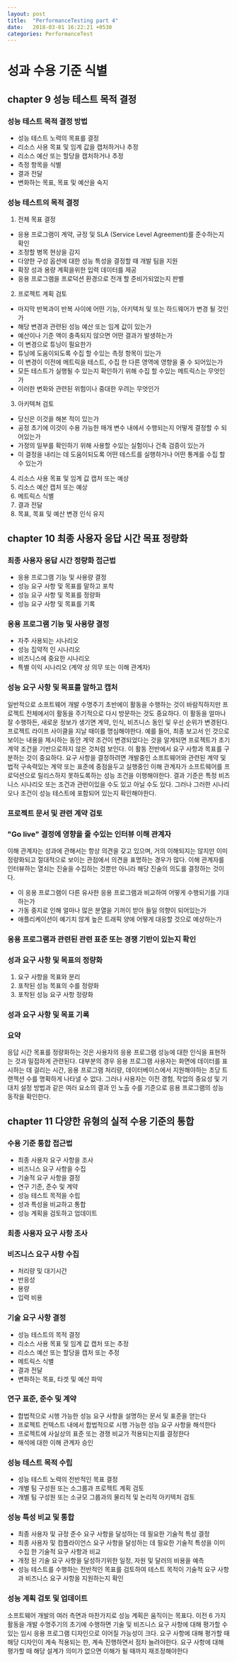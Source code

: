 ```yaml
---
layout: post
title:  "PerformanceTesting part 4"
date:   2018-03-01 16:22:21 +0530
categories: PerformanceTest
---
```


# 성과 수용 기준 식별

## chapter 9 성능 테스트 목적 결정

### 성능 테스트 목적 결정 방법
- 성능 테스트 노력의 목표를 결정
- 리소스 사용 목표 및 임계 값을 캡처하거나 추정
- 리소스 예산 또는 할당을 캡처하거나 추정
- 측정 항목을 식별
- 결과 전달
- 변화하는 목표, 목표 및 예산을 숙지

### 성능 테스트의 목적 결정

1. 전체 목표 결정
  - 응용 프로그램이 계약, 규정 및 SLA (Service Level Agreement)를 준수하는지 확인
  - 조정할 병목 현상을 감지
  - 다양한 구성 옵션에 대한 성능 특성을 결정할 때 개발 팀을 지원
  - 확장 성과 용량 계획을위한 입력 데이터를 제공
  - 응용 프로그램을 프로덕션 환경으로 전개 할 준비가되었는지 판별

2. 프로젝트 계획 검토
  - 마지막 반복과이 반복 사이에 어떤 기능, 아키텍처 및 또는 하드웨어가 변경 될 것인가
  - 해당 변경과 관련된 성능 예산 또는 임계 값이 있는가
  - 예산이나 기준 액이 충족되지 않으면 어떤 결과가 발생하는가
  - 이 변경으로 튜닝이 필요한가
  - 튜닝에 도움이되도록 수집 할 수있는 측정 항목이 있는가
  - 이 변경이 이전에 메트릭을 테스트, 수집 한 다른 영역에 영향을 줄 수 되어있는가
  - 모든 테스트가 실행될 수 있는지 확인하기 위해 수집 할 수있는 메트릭스는 무엇인가
  - 이러한 변화와 관련된 위험이나 중대한 우려는 무엇인가

3. 아키텍쳐 검토
  - 당신은 이것을 해본 적이 있는가
  - 공정 초기에 이것이 수용 가능한 매개 변수 내에서 수행되는지 어떻게 결정할 수 되어있는가
  - 가정의 일부를 확인하기 위해 사용할 수있는 실험이나 건축 검증이 있는가
  - 이 결정을 내리는 데 도움이되도록 어떤 테스트를 실행하거나 어떤 통계를 수집 할 수 있는가

4. 리소스 사용 목표 및 임계 값 캡처 또는 예상
5. 리소스 예산 캡처 또는 예상
6. 메트릭스 식별
7. 결과 전달
8. 목표, 목표 및 예산 변경 인식 유지

## chapter 10 최종 사용자 응답 시간 목표 정량화

### 최종 사용자 응답 시간 정량화 접근법
- 응용 프로그램 기능 및 사용량 결정
- 성능 요구 사항 및 목표를 말하고 포착
- 성능 요구 사항 및 목표를 정량화
- 성능 요구 사항 및 목표를 기록

### 응용 프로그램 기능 및 사용량 결정
  - 자주 사용되는 시나리오
  - 성능 집약적 인 시나리오
  - 비즈니스에 중요한 시나리오
  - 특별 이익 시나리오 (계약 상 의무 또는 이해 관계자)

### 성능 요구 사항 및 목표를 말하고 캡처
일반적으로 소프트웨어 개발 수명주기 초반에이 활동을 수행하는 것이 바람직하지만 프로젝트 전체에서이 활동을 주기적으로 다시 방문하는 것도 중요하다. 이 활동을 얼마나 잘 수행하든, 새로운 정보가 생기면 계약, 인식, 비즈니스 동인 및 우선 순위가 변경된다. 프로젝트 라이프 사이클을 지날 때이를 명심해야한다. 예를 들어, 최종 보고서 인 것으로 보이는 내용을 제시하는 동안 계약 조건이 변경되었다는 것을 알게되면 프로젝트가 초기 계약 조건을 기반으로하지 않은 것처럼 보인다.
이 활동 전반에서 요구 사항과 목표를 구분하는 것이 중요하다. 요구 사항을 결정하려면 개발중인 소프트웨어와 관련된 계약 및 법적 구속력있는 계약 또는 표준에 중점을두고 실행중인 이해 관계자가 소프트웨어를 프로덕션으로 릴리스하지 못하도록하는 성능 조건을 이행해야한다. 결과 기준은 특정 비즈니스 시나리오 또는 조건과 관련이있을 수도 있고 아닐 수도 있다. 그러나 그러한 시나리오나 조건이 성능 테스트에 포함되어 있는지 확인해야한다.

### 프로젝트 문서 및 관련 계약 검토

### "Go live" 결정에 영향을 줄 수있는 인터뷰 이해 관계자
이해 관계자는 성과에 관해서는 항상 의견을 갖고 있으며, 거의 이해되지는 않지만 이미 정량화되고 절대적으로 보이는 관점에서 의견을 표명하는 경우가 많다.
이해 관계자를 인터뷰하는 열쇠는 진술을 수집하는 것뿐만 아니라 해당 진술의 의도를 결정하는 것이다.
  - 이 응용 프로그램이 다른 유사한 응용 프로그램과 비교하여 어떻게 수행되기를 기대하는가
  - 가동 중지로 인해 얼마나 많은 분열을 기꺼이 받아 들일 의향이 되어있는가
  - 애플리케이션이 예기치 않게 높은 트래픽 양에 어떻게 대응할 것으로 예상하는가

### 응용 프로그램과 관련된 관련 표준 또는 경쟁 기반이 있는지 확인

### 성과 요구 사항 및 목표의 정량화
  1. 요구 사항을 목표와 분리
  2. 포착된 성능 목표의 수를 정량화
  3. 포착된 성능 요구 사항 정량화

### 성과 요구 사항 및 목표 기록

### 요약
응답 시간 목표를 정량화하는 것은 사용자의 응용 프로그램 성능에 대한 인식을 표현하는 것과 밀접하게 관련된다. 대부분의 경우 응용 프로그램 사용자는 화면에 데이터를 표시하는 데 걸리는 시간, 응용 프로그램 처리량, 데이터베이스에서 지원해야하는 초당 트랜잭션 수를 명확하게 나타낼 수 없다. 그러나 사용자는 이전 경험, 작업의 중요성 및 기대치 설정 방법과 같은 여러 요소의 결과 인 노출 수를 기준으로 응용 프로그램의 성능 동작을 확인한다.

## chapter 11 다양한 유형의 실적 수용 기준의 통합

### 수용 기준 통합 접근법
  - 최종 사용자 요구 사항을 조사
  - 비즈니스 요구 사항을 수집
  - 기술적 요구 사항을 결정
  - 연구 기준, 준수 및 계약
  - 성능 테스트 목적을 수립
  - 성과 특성을 비교하고 통합
  - 성능 계획을 검토하고 업데이트

### 최종 사용자 요구 사항 조사

### 비즈니스 요구 사항 수집
  - 처리량 및 대기시간
  - 반응성
  - 용량
  - 입력 비용
### 기술 요구 사항 결정
  - 성능 테스트의 목적 결정
  - 리소스 사용 목표 및 임계 값 캡처 또는 추정
  - 리소스 예산 또는 할당을 캡처 또는 추정
  - 메트릭스 식별
  - 결과 전달
  - 변화하는 목표, 타겟 및 예산 파악

### 연구 표준, 준수 및 계약
  - 합법적으로 시행 가능한 성능 요구 사항을 설명하는 문서 및 표준을 얻는다
  - 프로젝트 컨텍스트 내에서 합법적으로 시행 가능한 성능 요구 사항을 해석한다
  - 프로젝트에 사실상의 표준 또는 경쟁 비교가 적용되는지를 결정한다
  - 해석에 대한 이해 관계자 승인

### 성능 테스트 목적 수립
  - 성능 테스트 노력의 전반적인 목표 결정
  - 개별 팀 구성원 또는 소그룹과 프로젝트 계획 검토
  - 개별 팀 구성원 또는 소규모 그룹과의 물리적 및 논리적 아키텍처 검토

### 성능 특성 비교 및 통합
  - 최종 사용자 및 규정 준수 요구 사항을 달성하는 데 필요한 기술적 특성 결정
  - 최종 사용자 및 컴플라이언스 요구 사항을 달성하는 데 필요한 기술적 특성을 이미 수집 한 기술적 요구 사항과 비교
  - 개정 된 기술 요구 사항을 달성하기위한 일정, 자원 및 달러의 비용을 예측
  - 성능 테스트를 수행하는 전반적인 목표를 검토하여 테스트 목적이 기술적 요구 사항과 비즈니스 요구 사항을 지원하는지 확인
### 성능 계획 검토 및 업데이트
소프트웨어 개발의 여러 측면과 마찬가지로 성능 계획은 움직이는 목표다. 이전 6 가지 활동을 개발 수명주기의 초기에 수행하면 기술 및 비즈니스 요구 사항에 대해 평가할 수있는 임시 응용 프로그램 디자인으로 이어질 가능성이 크다. 요구 사항에 대해 평가할 때 해당 디자인이 계속 적용되는 한, 계속 진행하면서 점차 늘려야한다.
요구 사항에 대해 평가할 때 해당 설계가 의미가 없으면 이해가 될 때까지 재조정해야한다
